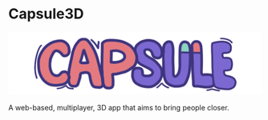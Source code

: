 # Capsule3D

![image](packages/ui/src/assets/logo.png)

A web-based, multiplayer, 3D app that aims to bring people closer.
